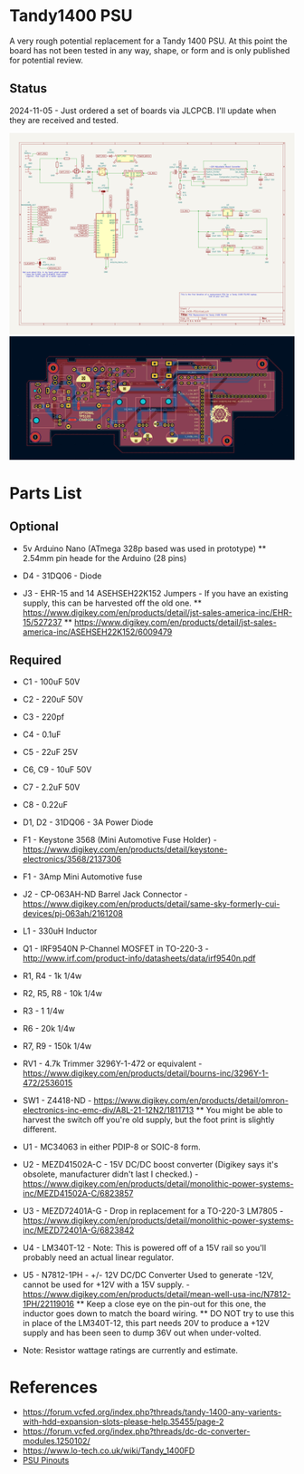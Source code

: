 # Tandy1400 PSU

A very rough potential replacement for a Tandy 1400 PSU. At this point the board has not been tested 
in any way, shape, or form and is only published for potential review.

## Status

2024-11-05 - Just ordered a set of boards via JLCPCB. I'll update when they are received and tested.

![Rev 1 circuit diagram](Tandy1400PSU-Rev1.png?raw=true "Rev1 PSU")
![Rev 1 board layout](Tandy1400PSU-Board-Rev1.png?raw=true "Rev1 PSU Board")

# Parts List

## Optional
* 5v Arduino Nano (ATmega 328p based was used in prototype)
** 2.54mm pin heade for the Arduino (28 pins)
* D4 - 31DQ06 - Diode

* J3 - EHR-15 and 14 ASEHSEH22K152 Jumpers - If you have an existing supply, this can be harvested off the old one.
** https://www.digikey.com/en/products/detail/jst-sales-america-inc/EHR-15/527237
** https://www.digikey.com/en/products/detail/jst-sales-america-inc/ASEHSEH22K152/6009479

## Required
* C1 - 100uF 50V
* C2 - 220uF 50V
* C3 - 220pf
* C4 - 0.1uF
* C5 - 22uF 25V
* C6, C9 - 10uF 50V
* C7 - 2.2uF 50V
* C8 - 0.22uF
* D1, D2 - 31DQ06 - 3A Power Diode
* F1 - Keystone 3568 (Mini Automotive Fuse Holder) - https://www.digikey.com/en/products/detail/keystone-electronics/3568/2137306
* F1 - 3Amp Mini Automotive fuse
* J2 - CP-063AH-ND Barrel Jack Connector - https://www.digikey.com/en/products/detail/same-sky-formerly-cui-devices/pj-063ah/2161208  
* L1 - 330uH Inductor
* Q1 - IRF9540N P-Channel MOSFET in TO-220-3 - http://www.irf.com/product-info/datasheets/data/irf9540n.pdf
* R1, R4 - 1k 1/4w
* R2, R5, R8 - 10k 1/4w
* R3 - 1 1/4w
* R6 - 20k 1/4w
* R7, R9 - 150k 1/4w
* RV1 - 4.7k Trimmer 3296Y-1-472 or equivalent - https://www.digikey.com/en/products/detail/bourns-inc/3296Y-1-472/2536015
* SW1 - Z4418-ND - https://www.digikey.com/en/products/detail/omron-electronics-inc-emc-div/A8L-21-12N2/1811713
** You might be able to harvest the switch off you're old supply, but the foot print is slightly different.
* U1 - MC34063 in either PDIP-8 or SOIC-8 form.
* U2 - MEZD41502A-C - 15V DC/DC boost converter (Digikey says it's obsolete, manufacturer didn't last I checked.) - https://www.digikey.com/en/products/detail/monolithic-power-systems-inc/MEZD41502A-C/6823857
* U3 - MEZD72401A-G - Drop in replacement for a TO-220-3 LM7805 - https://www.digikey.com/en/products/detail/monolithic-power-systems-inc/MEZD72401A-G/6823842
* U4 - LM340T-12 - Note: This is powered off of a 15V rail so you'll probably need an actual linear regulator.
* U5 - N7812-1PH - +/- 12V DC/DC Converter Used to generate -12V, cannot be used for +12V with a 15V supply. - https://www.digikey.com/en/products/detail/mean-well-usa-inc/N7812-1PH/22119016 
** Keep a close eye on the pin-out for this one, the inductor goes down to match the board wiring.
** DO NOT try to use this in place of the LM340T-12, this part needs 20V to produce a +12V supply and has been seen to dump 36V out when under-volted.


* Note: Resistor wattage ratings are currently and estimate.


# References
* https://forum.vcfed.org/index.php?threads/tandy-1400-any-varients-with-hdd-expansion-slots-please-help.35455/page-2
* https://forum.vcfed.org/index.php?threads/dc-dc-converter-modules.1250102/
* https://www.lo-tech.co.uk/wiki/Tandy_1400FD
* [PSU Pinouts](https://docs.google.com/spreadsheets/d/1nll-RFp76xCkyXyzz_ilaRExv62mEH7IuoLMoUgfZ3Y/edit?usp=sharing)


